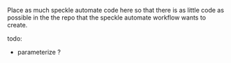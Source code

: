 Place as much speckle automate code here
so that there is as little code as possible
in the the repo that the speckle automate workflow wants to create.

todo:
* parameterize ?
